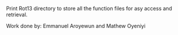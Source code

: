 Print Rot13 directory to store all the function files for asy access and retrieval.

Work done by: Emmanuel Aroyewun and Mathew Oyeniyi
